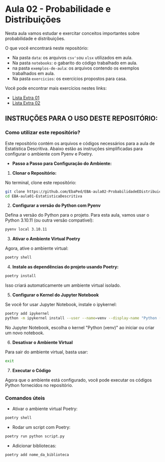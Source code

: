 # Aula 02 - Probabilidade e Distribuições

Nesta aula vamos estudar e exercitar conceitos importantes sobre probabilidade e distribuições.

O que você encontrará neste repositório:

- Na pasta `data`: os arquivos `csv's`ou `xlsx` utilizados em aula.
- Na pasta `notebooks`: o gabarito do código trabalhado em aula.
- na pasta `exemplos-de-aula`: os arquivos contendo os exemplos trabalhados em aula.
- Na pasta `exercicios`: os exercícios propostos para casa.

Você pode encontrar mais exercícios nestes links:
- [Lista Extra 01](https://www.todamateria.com.br/exercicios-de-probabilidade-faceis/)
- [Lista Extra 02](https://www.todamateria.com.br/exercicios-sobre-probabilidade/)


## INSTRUÇÕES PARA O USO DESTE REPOSITÓRIO:

### **Como utilizar este repositório?**

Este repositório contém os arquivos e códigos necessários para a aula de Estatística Descritiva. Abaixo estão as instruções simplificadas para configurar o ambiente com Pyenv e Poetry.

- **Passo a Passo para Configuração do Ambiente:**

1. **Clonar o Repositório:**

No terminal, clone este repositório:

```bash
git clone https://github.com/EbaPed/EBA-aula02-ProbabilidadeEDistribuicao.git
cd EBA-aula01-EstatisticaDescritiva
```

2. **Configurar a versão do Python com Pyenv**

Defina a versão do Python para o projeto. Para esta aula, vamos usar o Python 3.10.11 (ou outra versão compatível):

```bash
pyenv local 3.10.11
```

3. **Ativar o Ambiente Virtual Poetry**

Agora, ative o ambiente virtual:

```bash
poetry shell
```

4. **Instale as dependências do projeto usando Poetry:**

```bash
poetry install
```

Isso criará automaticamente um ambiente virtual isolado.


5. **Configurar o Kernel do Jupyter Notebook**

Se você for usar Jupyter Notebook, instale o ipykernel:

```bash
poetry add ipykernel
python -m ipykernel install --user --name=venv --display-name "Python (venv)
```

No Jupyter Notebook, escolha o kernel "Python (venv)" ao iniciar ou criar um novo notebook.


6. **Desativar o Ambiente Virtual**

Para sair do ambiente virtual, basta usar:

```bash
exit
```

7. **Executar o Código**

Agora que o ambiente está configurado, você pode executar os códigos Python fornecidos no repositório.

### **Comandos úteis**

- Ativar o ambiente virtual Poetry:

```bash
poetry shell
```

- Rodar um script com Poetry:

```bash
poetry run python script.py
```

- Adicionar bibliotecas:

 ```bash
poetry add nome_da_biblioteca
```
